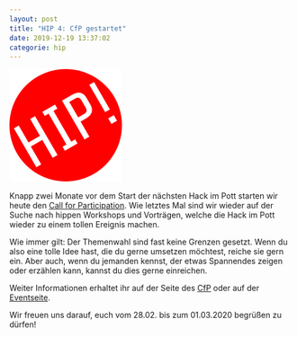 ```yaml
---
layout: post
title: "HIP 4: CfP gestartet"
date: 2019-12-19 13:37:02
categorie: hip
---
```

![Quelle: Chaospott](/media/2018-01-12/hip_logo.png)

Knapp zwei Monate vor dem Start der nächsten Hack im Pott starten wir heute den [Call for Participation](https://pretalx.chaospott.de/hip4/). Wie letztes Mal sind wir wieder auf der Suche nach hippen Workshops und Vorträgen, welche die Hack im Pott wieder zu einem tollen Ereignis machen.

Wie immer gilt: Der Themenwahl sind fast keine Grenzen gesetzt. Wenn du also eine tolle Idee hast, die du gerne umsetzen möchtest, reiche sie gern ein. Aber auch, wenn du jemanden kennst, der etwas Spannendes zeigen oder erzählen kann, kannst du dies gerne einreichen.

Weiter Informationen erhaltet ihr auf der Seite des [CfP](https://pretalx.chaospott.de/hip4/cfp) oder auf der [Eventseite](https://hackimpott.de).

Wir freuen uns darauf, euch vom 28.02. bis zum 01.03.2020 begrüßen zu dürfen!